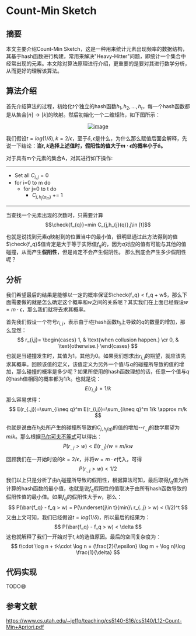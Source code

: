 # Count-Min Sketch


<!--more-->
## 摘要
本文主要介绍Count-Min Sketch，这是一种用来统计元素出现频率的数据结构，其基于hash函数进行构建，常用来解决"Heavy-Hitter"问题，即统计一个集合中经常出现的元素。本文除对算法原理进行介绍，更重要的是要对其进行数学分析，从而更好的理解该算法。

## 算法介绍
首先介绍算法的过程，初始化$t$个独立的hash函数$h_1, h_2, ...,h_t$，每一个hash函数都是从集合$[n] \to [k]$的映射。然后初始化一个二维矩阵，如下图所示：

<center>
<a href="https://imgbb.com/"><img src="https://i.ibb.co/Sm77Xd9/image.png" alt="image" align="middle" border="0"></a>
</center>

我们假设$t=log(1/\delta), k=2/\epsilon$，至于$\delta,\epsilon$是什么，为什么那么赋值后面会解释，先说一下结论：**当$t,k$选择上述值时，假阳性的值大于$m\cdot \epsilon$的概率小于$\delta$。**

对于具有m个元素的集合A，对其进行如下操作:

----------------
* Set all $C_{i,j}=0$
* for i=0 to m do
    * for j=0 to t do
       * $C_{j,h_{j}(a_m)}$ += 1
----------------

当查找一个元素出现的次数时，只需要计算
$$\check{f_{q}}=min C_{j,h_{j}(q)},j\in [t]$$

也就是说找到元素$q$映射到的位置当中的最小值，很明显通过此方法得到的值$\check{f_q}$值肯定是大于等于实际值$f_q$的，因为$q$对应的值有可能与其他的值碰撞，从而产生**假阳性**，但是肯定不会产生假阴性。
那么到底会产生多少假阳性呢？

## 分析
我们希望最后的结果是能够以一定的概率保证$\check{f_q} < f_q + w$，那么下面需要做的就是怎么确定这个概率和$w$之间的关系呢？其实我们在上面已经假设$w=m\cdot \epsilon$，那么我们就将去求其概率。

首先我们假设一个符号$r_{i,j}$，表示由于$i$在hash函数$h_j$上导致的$q$的数量的增加，那么显然：
$$
r_{i,j}=
\begin{cases}
    1, & \text{when collusion happen.} \cr
    0, & \text{otherwise.}
\end{cases}
$$
也就是当碰撞发生时，其值为1，其他为0。如果我们想求出$r_{i,j}$的期望，就应该先求其概率。回顾该值的定义，该值定义为另外一个值$i$与$q$的碰撞所导致的值的增加，那么碰撞的概率是多少呢？如果所使用的hash函数理想的话，任意一个值与$q$的hash值相同的概率都为$1/k$。也就是说：
$$
E(r_{i,j})=1/k
$$
那么容易求得：
$$
E(r_{.,j})=\sum_{i\neq q}^m E(r_{i,j})=\sum_{i\neq q}^m 1/k \approx m/k
$$

也就是说由在$h_j$处所产生的碰撞所导致的$C_{j,h_j(q)}$的值的增加--$r_{.,j}$的数学期望为$m/k$。那么根据[马尔可夫不等式](../21-03-21_markov-and-chebyshev)可以得出：
$$
P(r_{.,j} > w) < E(r_{.,j})/w = m/kw
$$

回顾我们在一开始时设的$k=2/\epsilon$，并将$w=m\cdot \epsilon$代入，可得
$$
P(r_{.,j} > w) < 1/2
$$
我们以上只是分析了由$h_j$碰撞所导致的假阳性，根据算法可知，最后取得$f_q$值为所计算的hash函数的最小值，也就是说$f_q$假阳性的值取决于由所有hash函数导致的假阳性值的最小值。如果$f_q$的假阳性大于$w$，那么：
$$
P(\bar{f_q} - f_q > w) = P(\underset{j\in t}{min}\ r_{.,j} > w) < (1/2)^t
$$
又由上文可知，我们已经假设$t=log(1/\delta)$，所以最后的结果为：
$$
P(\bar{f_q} - f_q > w) < \delta
$$
这也就解释了我们一开始对于$t,k$的选值原因。最后的空间复杂度为：
$$
t\cdot \log n + tk\cdot \log n = (\frac{2}{\epsilon} \log m + \log n)\log \frac{1}{\delta}
$$

## 代码实现
TODO:smile:

## 参考文献
https://www.cs.utah.edu/~jeffp/teaching/cs5140-S16/cs5140/L12-Count-Min+Apriori.pdf

